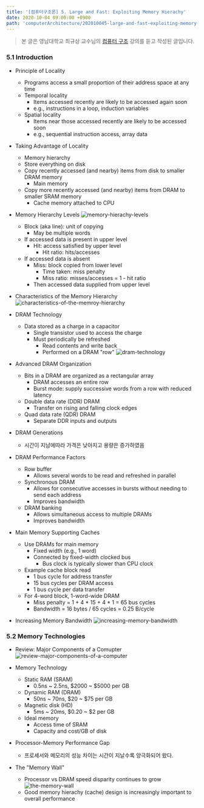 ```yaml
---
title: '[컴퓨터구조론] 5. Large and Fast: Exploiting Memory Hierachy'
date: 2020-10-04 09:00:00 +0900
path: 'computerArchitecture/202010045-large-and-fast-exploiting-memory-hierarchy'
---
```


> 본 글은 영남대학교 최규상 교수님의 [컴퓨터 구조](http://www.kocw.net/home/cview.do?cid=184062fa9a833237) 강의를 듣고 작성된 글입니다.

### 5.1 Introduction

- Principle of Locality
	- Programs access a small proportion of their address space at any time
	- Temporal locality
		- Items accessed recently are likely to be accessed again soon
		- e.g., instructions in a loop, induction variables
	- Spatial locality
		- Items near those accessed recently are likely to be accessed soon
		- e.g., sequential instruction access, array data

- Taking Advantage of Locality
	- Memory hierarchy
	- Store everything on disk
	- Copy recently accessed (and nearby) items from disk to smaller DRAM memory
		- Main memory
	- Copy more recently accessed (and nearby) items from DRAM to smaller SRAM memory
		- Cache memory attached to CPU

- Memory Hierarchy Levels
	![memory-hierachy-levels](./memory-hierarchy-levels.png)
	- Block (aka line): unit of copying
		- May be multiple words
	- If accessed data is present in upper level
		- Hit: access satisfied by upper level
			- Hit ratio: hits/accesses
	- If accessed data is absent
		- Miss: block copied from lower level
			- Time taken: miss penalty
			- Miss ratio: misses/accesses = 1 - hit ratio
		- Then accessed data supplied from upper level

- Characteristics of the Memory Hierarchy
	![characteristics-of-the-memroy-hierarchy](./characteristics-of-the-memory-hierarchy.png)

- DRAM Technology
	- Data stored as a charge in a capacitor
		- Single transistor used to access the charge
		- Must periodically be refreshed
			- Read contents and write back
			- Performed on a DRAM "row"
	![dram-technology](./dram-technology.png)

- Advanced DRAM Organization
	- Bits in a DRAM are organized as a rectangular array
		- DRAM accesses an entire row
		- Burst mode: supply successive words from a row with reduced latency
	- Double data rate (DDR) DRAM
		- Transfer on rising and falling clock edges
	- Quad data rate (QDR) DRAM
		- Separate DDR inputs and outputs

- DRAM Generations
	- 시간이 지남에따라 가격은 낮아지고 용량은 증가하였음

- DRAM Performance Factors
	- Row buffer
		- Allows several words to be read and refreshed in parallel
	- Synchronous DRAM
		- Allows for consecutive accesses in bursts without needing to send each address
		- Improves bandwidth
	- DRAM banking
		- Allows simultaneous access to multiple DRAMs
		- Improves bandwidth

- Main Memory Supporting Caches
	- Use DRAMs for main memory
		- Fixed width (e.g., 1 word)
		- Connected by fixed-width clocked bus
			- Bus clock is typically slower than CPU clock
	- Example cache block read
		- 1 bus cycle for address transfer
		- 15 bus cycles per DRAM access
		- 1 bus cycle per data transfer
	- For 4-word block, 1-word-wide DRAM
		- Miss penalty = 1 + 4 * 15 + 4 * 1 = 65 bus cycles
		- Bandwidth = 16 bytes / 65 cycles = 0.25 B/cycle

- Increasing Memory Bandwidth
	![increasing-memory-bandwidth](./increasing-memory-bandwidth.png)

### 5.2 Memory Technologies

- Review: Major Components of a Comupter
	![review-major-components-of-a-computer](review-major-components-of-a-computer.png)

- Memory Technology
	- Static RAM (SRAM)
		- 0.5ns ~ 2.5ns, $2000 ~ $5000 per GB
	- Dynamic RAM (DRAM)
		- 50ns ~ 70ns, $20 ~ $75 per GB
	- Magnetic disk (HD)
		- 5ms ~ 20ms, $0.20 ~ $2 per GB
	- Ideal memory
		- Access time of SRAM
		- Capacity and cost/GB of disk

- Processor-Memory Performance Gap
	- 프로세서와 메모리의 성능 차이는 시간이 지날수록 양극화되어 왔다.

- The "Memory Wall"
	- Processor vs DRAM speed disparity continues to grow
	![the-memory-wall](./the-memory-wall.png)
	- Good memory hierachy (cache) design is increasingly important to overall performance